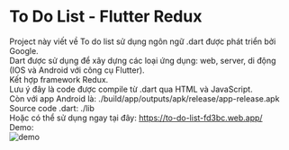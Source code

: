 # To Do List - Flutter Redux

Project này viết về To do list sử dụng ngôn ngữ .dart được phát triển bởi Google.</br>
Dart được sử dụng để xây dựng các loại ứng dụng: web, server, di động (IOS và Android với công cụ Flutter). </br>
Kết hợp framework Redux. </br>
Lưu ý đây là code được compile từ .dart qua HTML và JavaScript. </br>
Còn với app Android là: ./build/app/outputs/apk/release/app-release.apk </br>
Source code .dart: ./lib </br>
Hoặc có thể sử dụng ngay tại đây: https://to-do-list-fd3bc.web.app/ </br>
Demo: </br>
![demo](https://user-images.githubusercontent.com/52475801/121388879-0b6dc800-c976-11eb-8f0e-d87be9c96e25.gif)
